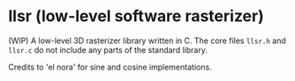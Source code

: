 # llsr (low-level software rasterizer)
(WIP) A low-level 3D rasterizer library written in C. The core files `llsr.h` and `llsr.c` do not include any parts of the standard library.

Credits to 'el nora' for sine and cosine implementations.
